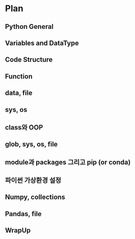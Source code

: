 # Plan

## Python General

## Variables and DataType

## Code Structure

## Function

## data, file

## sys, os

## class와 OOP

## glob, sys, os, file

## module과 packages 그리고 pip (or conda)

## 파이썬 가상환경 설정

## Numpy, collections

## Pandas, file

## WrapUp
